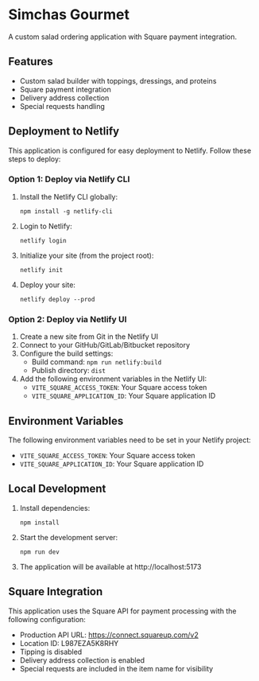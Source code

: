 # Simchas Gourmet

A custom salad ordering application with Square payment integration.

## Features

- Custom salad builder with toppings, dressings, and proteins
- Square payment integration
- Delivery address collection
- Special requests handling

## Deployment to Netlify

This application is configured for easy deployment to Netlify. Follow these steps to deploy:

### Option 1: Deploy via Netlify CLI

1. Install the Netlify CLI globally:
   ```
   npm install -g netlify-cli
   ```

2. Login to Netlify:
   ```
   netlify login
   ```

3. Initialize your site (from the project root):
   ```
   netlify init
   ```

4. Deploy your site:
   ```
   netlify deploy --prod
   ```

### Option 2: Deploy via Netlify UI

1. Create a new site from Git in the Netlify UI
2. Connect to your GitHub/GitLab/Bitbucket repository
3. Configure the build settings:
   - Build command: `npm run netlify:build`
   - Publish directory: `dist`
4. Add the following environment variables in the Netlify UI:
   - `VITE_SQUARE_ACCESS_TOKEN`: Your Square access token
   - `VITE_SQUARE_APPLICATION_ID`: Your Square application ID

## Environment Variables

The following environment variables need to be set in your Netlify project:

- `VITE_SQUARE_ACCESS_TOKEN`: Your Square access token
- `VITE_SQUARE_APPLICATION_ID`: Your Square application ID

## Local Development

1. Install dependencies:
   ```
   npm install
   ```

2. Start the development server:
   ```
   npm run dev
   ```

3. The application will be available at http://localhost:5173

## Square Integration

This application uses the Square API for payment processing with the following configuration:

- Production API URL: https://connect.squareup.com/v2
- Location ID: L987EZA5K8RHY
- Tipping is disabled
- Delivery address collection is enabled
- Special requests are included in the item name for visibility

